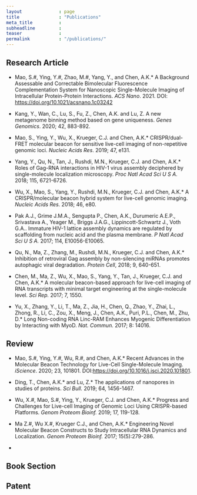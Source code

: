 ```yaml
---
layout              : page
title               : "Publications"
meta_title          : 
subheadline         : 
teaser              : 
permalink           : "/publications/"
---
```


## Research Article

* Mao, S.#, Ying, Y.#, Zhao, M.#, Yang, Y., and Chen, A.K.\* A Background Assessable and Correctable Bimolecular Fluorescence Complementation System for Nanoscopic Single-Molecule Imaging of Intracellular Protein-Protein Interactions. *ACS Nano*. 2021. DOI: https://doi.org/10.1021/acsnano.1c03242

* Kang, Y., Wan, C., Lu, S., Fu, Z., Chen, A.K. and Lu, Z. A new metagenome binning method based on gene uniqueness. *Genes Genomics*. 2020; 42, 883-892.

*  Mao, S., Ying, Y., Wu, X., Krueger, C.J. and Chen, A.K.\* CRISPR/dual-FRET molecular beacon for sensitive live-cell imaging of non-repetitive genomic loci. *Nucleic Acids Res*. 2019; 47, e131.

* Yang, Y., Qu, N., Tan, J., Rushdi, M.N., Krueger, C.J. and Chen, A.K.\* Roles of Gag-RNA interactions in HIV-1 virus assembly deciphered by single-molecule localization microscopy. *Proc Natl Acad Sci U S A.* 2018; 115, 6721-6726.

* Wu, X., Mao, S., Yang, Y., Rushdi, M.N., Krueger, C.J. and Chen, A.K.\* A CRISPR/molecular beacon hybrid system for live-cell genomic imaging. *Nucleic Acids Res.* 2018; 46, e80.

* Pak A.J., Grime J.M.A., Sengupta P., Chen, A.K., Durumeric A.E.P., Srivastava A., Yeager M., Briggs J.A.G., Lippincott-Schwartz J., Voth G.A.. Immature HIV-1 lattice assembly dynamics are regulated by scaffolding from nucleic acid and the plasma membrane. *P Natl Acad Sci U S A.* 2017; 114, E10056-E10065.

* Qu, N., Ma, Z., Zhang, M., Rushdi, M.N., Krueger, C.J. and Chen, A.K.\* Inhibition of retroviral Gag assembly by non-silencing miRNAs promotes autophagic viral degradation. *Protein Cell*, 2018; 9, 640-651.

* Chen, M., Ma, Z., Wu, X., Mao, S., Yang, Y., Tan, J., Krueger, C.J. and Chen, A.K.\* A molecular beacon-based approach for live-cell imaging of RNA transcripts with minimal target engineering at the single-molecule level. *Sci Rep.* 2017; 7, 1550.

* Yu, X., Zhang, Y., Li, T., Ma, Z., Jia, H., Chen, Q., Zhao, Y., Zhai, L., Zhong, R., Li, C., Zou, X., Meng, J., Chen, A.K., Puri, P.L., Chen, M., Zhu, D.\* Long Non-coding RNA Linc-RAM Enhances Myogenic Differentiation by Interacting with MyoD. *Nat. Commun.* 2017; 8: 14016.



## Review

* Mao, S.#, Ying, Y.#, Wu, R.#, and Chen, A.K.\* Recent Advances in the Molecular Beacon Technology for Live-Cell Single-Molecule Imaging. *iScience*. 2020; 23, 101801. DOI:https://doi.org/10.1016/j.isci.2020.101801.

*  Ding, T., Chen, A.K.\* and Lu, Z.\* The applications of nanopores in studies of proteins. *Sci Bull.* 2019; 64, 1456-1467.

* Wu, X.#, Mao, S.#, Ying, Y., Krueger, C.J. and Chen, A.K.\* Progress and Challenges for Live-cell Imaging of Genomic Loci Using CRISPR-based Platforms. *Genom Proteom Bioinf.* 2019; 17, 119-128.

* Ma Z.#, Wu X.#, Krueger C.J., and Chen, A.K.\* Engineering Novel Molecular Beacon Constructs to Study Intracellular RNA Dynamics and Localization. *Genom Proteom Bioinf.* 2017; 15(5):279-286.

* 

## Book Section


## Patent
